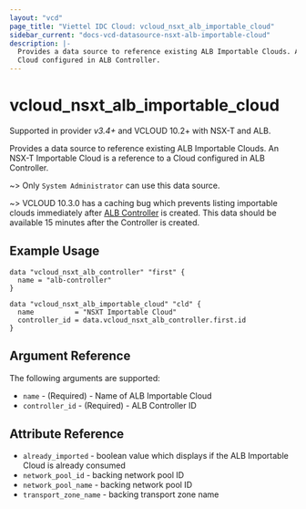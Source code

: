 ```yaml
---
layout: "vcd"
page_title: "Viettel IDC Cloud: vcloud_nsxt_alb_importable_cloud"
sidebar_current: "docs-vcd-datasource-nsxt-alb-importable-cloud"
description: |-
  Provides a data source to reference existing ALB Importable Clouds. An NSX-T Importable Cloud is a reference to a
  Cloud configured in ALB Controller.
---
```


# vcloud\_nsxt\_alb\_importable\_cloud

Supported in provider *v3.4+* and VCLOUD 10.2+ with NSX-T and ALB.

Provides a data source to reference existing ALB Importable Clouds. An NSX-T Importable Cloud is a reference to a
Cloud configured in ALB Controller.

~> Only `System Administrator` can use this data source.

~> VCLOUD 10.3.0 has a caching bug which prevents listing importable clouds immediately after [ALB
Controller](/providers/terraform-viettelidc/vcloud/latest/docs/resources/nsxt_alb_controller) is created. This data should be
available 15 minutes after the Controller is created.

## Example Usage

```hcl
data "vcloud_nsxt_alb_controller" "first" {
  name = "alb-controller"
}

data "vcloud_nsxt_alb_importable_cloud" "cld" {
  name          = "NSXT Importable Cloud"
  controller_id = data.vcloud_nsxt_alb_controller.first.id
}
```

## Argument Reference

The following arguments are supported:

* `name` - (Required)  - Name of ALB Importable Cloud
* `controller_id` - (Required)  - ALB Controller ID

## Attribute Reference

* `already_imported` - boolean value which displays if the ALB Importable Cloud is already consumed
* `network_pool_id` - backing network pool ID 
* `network_pool_name` - backing network pool ID
* `transport_zone_name` - backing transport zone name
